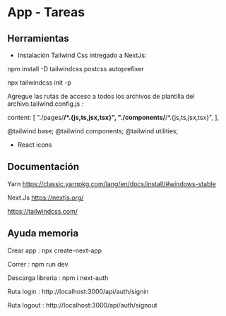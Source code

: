 # App - Tareas

## Herramientas

- Instalación Tailwind Css intregado a NextJs:

npm install -D tailwindcss postcss autoprefixer

npx tailwindcss init -p

Agregue las rutas de acceso a todos los archivos de plantilla del archivo.tailwind.config.js :

 content: [
    "./pages/**/*.{js,ts,jsx,tsx}",
    "./components/**/*.{js,ts,jsx,tsx}",
  ],

@tailwind base;
@tailwind components;
@tailwind utilities;

- React icons

## Documentación

Yarn https://classic.yarnpkg.com/lang/en/docs/install/#windows-stable

Next.Js https://nextjs.org/

https://tailwindcss.com/

## Ayuda memoria 

Crear app : npx create-next-app

Correr : npm run dev

Descarga libreria : npm i next-auth

Ruta login : http://localhost:3000/api/auth/signin

Ruta logout : http://localhost:3000/api/auth/signout